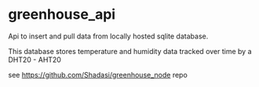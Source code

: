 # greenhouse_api

Api to insert and pull data from locally hosted sqlite database.

This database stores temperature and humidity data tracked over time by a DHT20 - AHT20

see https://github.com/Shadasi/greenhouse_node repo

